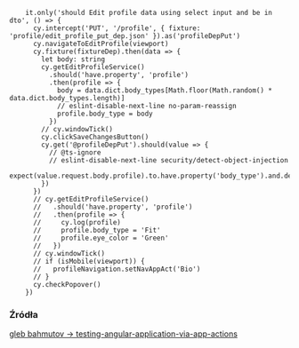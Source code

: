    
        it.only('should Edit profile data using select input and be in dto', () => {
          cy.intercept('PUT', '/profile', { fixture: 'profile/edit_profile_put_dep.json' }).as('profileDepPut')
          cy.navigateToEditProfile(viewport)
          cy.fixture(fixtureDep).then(data => {
            let body: string
            cy.getEditProfileService()
              .should('have.property', 'profile')
              .then(profile => {
                body = data.dict.body_types[Math.floor(Math.random() * data.dict.body_types.length)]
                // eslint-disable-next-line no-param-reassign
                profile.body_type = body
              })
            // cy.windowTick()
            cy.clickSaveChangesButton()
            cy.get('@profileDepPut').should(value => {
              // @ts-ignore
              // eslint-disable-next-line security/detect-object-injection
              expect(value.request.body.profile).to.have.property('body_type').and.deep.equal(body)
            })
          })
          // cy.getEditProfileService()
          //   .should('have.property', 'profile')
          //   .then(profile => {
          //     cy.log(profile)
          //     profile.body_type = 'Fit'
          //     profile.eye_color = 'Green'
          //   })
          // cy.windowTick()
          // if (isMobile(viewport)) {
          //   profileNavigation.setNavAppAct('Bio')
          // }
          cy.checkPopover()
        })
        
### Źródła

[gleb bahmutov -> testing-angular-application-via-app-actions](https://glebbahmutov.com/blog/testing-angular-application-via-app-actions/)
